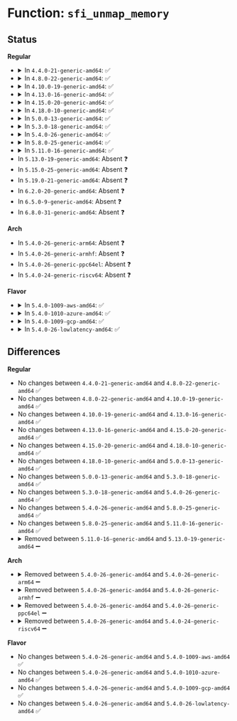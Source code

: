 # Function: <code>sfi_unmap_memory</code>

## Status
<b>Regular</b>
<ul>
<li>
<details>
<summary>In <code>4.4.0-21-generic-amd64</code>: ✅</summary>

```c
void sfi_unmap_memory(void * virt, u32 size)
```

```json
{
  "name": "sfi_unmap_memory",
  "collision_type": "Unique Static",
  "inline_type": "No",
  "funcs": [
    {
      "addr": 18446744071587344176,
      "name": "sfi_unmap_memory",
      "external": false,
      "loc": "drivers/sfi/sfi_core.c:109",
      "file": "drivers/sfi/sfi_core.c",
      "inline": "seen, unknown",
      "caller_inline": [],
      "caller_func": [
        "drivers/sfi/sfi_core.c:sfi_map_table",
        "drivers/sfi/sfi_core.c:sfi_unmap_table",
        "drivers/sfi/sfi_core.c:sfi_init_late",
        "drivers/sfi/sfi_core.c:sfi_init",
        "drivers/sfi/sfi_core.c:sfi_init"
      ]
    }
  ],
  "symbols": [
    {
      "addr": 18446744071587344176,
      "name": "sfi_unmap_memory",
      "section": ".text",
      "bind": "STB_LOCAL",
      "size": 46
    }
  ]
}
```
</details>
</li>
<li>
<details>
<summary>In <code>4.8.0-22-generic-amd64</code>: ✅</summary>

```c
void sfi_unmap_memory(void * virt, u32 size)
```

```json
{
  "name": "sfi_unmap_memory",
  "collision_type": "Unique Static",
  "inline_type": "No",
  "funcs": [
    {
      "addr": 18446744071587844256,
      "name": "sfi_unmap_memory",
      "external": false,
      "loc": "drivers/sfi/sfi_core.c:109",
      "file": "drivers/sfi/sfi_core.c",
      "inline": "seen, unknown",
      "caller_inline": [],
      "caller_func": [
        "drivers/sfi/sfi_core.c:sfi_unmap_table",
        "drivers/sfi/sfi_core.c:sfi_map_table",
        "drivers/sfi/sfi_core.c:sfi_init_late",
        "drivers/sfi/sfi_core.c:sfi_init",
        "drivers/sfi/sfi_core.c:sfi_init"
      ]
    }
  ],
  "symbols": [
    {
      "addr": 18446744071587844256,
      "name": "sfi_unmap_memory",
      "section": ".text",
      "bind": "STB_LOCAL",
      "size": 46
    }
  ]
}
```
</details>
</li>
<li>
<details>
<summary>In <code>4.10.0-19-generic-amd64</code>: ✅</summary>

```c
void sfi_unmap_memory(void * virt, u32 size)
```

```json
{
  "name": "sfi_unmap_memory",
  "collision_type": "Unique Static",
  "inline_type": "No",
  "funcs": [
    {
      "addr": 18446744071588059120,
      "name": "sfi_unmap_memory",
      "external": false,
      "loc": "drivers/sfi/sfi_core.c:109",
      "file": "drivers/sfi/sfi_core.c",
      "inline": "seen, unknown",
      "caller_inline": [],
      "caller_func": [
        "drivers/sfi/sfi_core.c:sfi_unmap_table",
        "drivers/sfi/sfi_core.c:sfi_map_table",
        "drivers/sfi/sfi_core.c:sfi_init_late",
        "drivers/sfi/sfi_core.c:sfi_init",
        "drivers/sfi/sfi_core.c:sfi_init"
      ]
    }
  ],
  "symbols": [
    {
      "addr": 18446744071588059120,
      "name": "sfi_unmap_memory",
      "section": ".text",
      "bind": "STB_LOCAL",
      "size": 46
    }
  ]
}
```
</details>
</li>
<li>
<details>
<summary>In <code>4.13.0-16-generic-amd64</code>: ✅</summary>

```c
void sfi_unmap_memory(void * virt, u32 size)
```

```json
{
  "name": "sfi_unmap_memory",
  "collision_type": "Unique Static",
  "inline_type": "No",
  "funcs": [
    {
      "addr": 18446744071588285888,
      "name": "sfi_unmap_memory",
      "external": false,
      "loc": "drivers/sfi/sfi_core.c:109",
      "file": "drivers/sfi/sfi_core.c",
      "inline": "seen, unknown",
      "caller_inline": [],
      "caller_func": [
        "drivers/sfi/sfi_core.c:sfi_unmap_table",
        "drivers/sfi/sfi_core.c:sfi_map_table",
        "drivers/sfi/sfi_core.c:sfi_init_late",
        "drivers/sfi/sfi_core.c:sfi_init",
        "drivers/sfi/sfi_core.c:sfi_init"
      ]
    }
  ],
  "symbols": [
    {
      "addr": 18446744071588285888,
      "name": "sfi_unmap_memory",
      "section": ".text",
      "bind": "STB_LOCAL",
      "size": 46
    }
  ]
}
```
</details>
</li>
<li>
<details>
<summary>In <code>4.15.0-20-generic-amd64</code>: ✅</summary>

```c
void sfi_unmap_memory(void * virt, u32 size)
```

```json
{
  "name": "sfi_unmap_memory",
  "collision_type": "Unique Static",
  "inline_type": "No",
  "funcs": [
    {
      "addr": 18446744071588851152,
      "name": "sfi_unmap_memory",
      "external": false,
      "loc": "drivers/sfi/sfi_core.c:110",
      "file": "drivers/sfi/sfi_core.c",
      "inline": "seen, unknown",
      "caller_inline": [],
      "caller_func": [
        "drivers/sfi/sfi_core.c:sfi_unmap_table",
        "drivers/sfi/sfi_core.c:sfi_map_table",
        "drivers/sfi/sfi_core.c:sfi_init_late",
        "drivers/sfi/sfi_core.c:sfi_init",
        "drivers/sfi/sfi_core.c:sfi_init"
      ]
    }
  ],
  "symbols": [
    {
      "addr": 18446744071588851152,
      "name": "sfi_unmap_memory",
      "section": ".text",
      "bind": "STB_LOCAL",
      "size": 46
    }
  ]
}
```
</details>
</li>
<li>
<details>
<summary>In <code>4.18.0-10-generic-amd64</code>: ✅</summary>

```c
void sfi_unmap_memory(void * virt, u32 size)
```

```json
{
  "name": "sfi_unmap_memory",
  "collision_type": "Unique Static",
  "inline_type": "No",
  "funcs": [
    {
      "addr": 18446744071589230320,
      "name": "sfi_unmap_memory",
      "external": false,
      "loc": "drivers/sfi/sfi_core.c:110",
      "file": "drivers/sfi/sfi_core.c",
      "inline": "seen, unknown",
      "caller_inline": [],
      "caller_func": [
        "drivers/sfi/sfi_core.c:sfi_unmap_table",
        "drivers/sfi/sfi_core.c:sfi_map_table",
        "drivers/sfi/sfi_core.c:sfi_init_late",
        "drivers/sfi/sfi_core.c:sfi_init",
        "drivers/sfi/sfi_core.c:sfi_init"
      ]
    }
  ],
  "symbols": [
    {
      "addr": 18446744071589230320,
      "name": "sfi_unmap_memory",
      "section": ".text",
      "bind": "STB_LOCAL",
      "size": 45
    }
  ]
}
```
</details>
</li>
<li>
<details>
<summary>In <code>5.0.0-13-generic-amd64</code>: ✅</summary>

```c
void sfi_unmap_memory(void * virt, u32 size)
```

```json
{
  "name": "sfi_unmap_memory",
  "collision_type": "Unique Static",
  "inline_type": "No",
  "funcs": [
    {
      "addr": 18446744071589473120,
      "name": "sfi_unmap_memory",
      "external": false,
      "loc": "drivers/sfi/sfi_core.c:110",
      "file": "drivers/sfi/sfi_core.c",
      "inline": "seen, unknown",
      "caller_inline": [],
      "caller_func": [
        "drivers/sfi/sfi_core.c:sfi_unmap_table",
        "drivers/sfi/sfi_core.c:sfi_map_table",
        "drivers/sfi/sfi_core.c:sfi_init_late",
        "drivers/sfi/sfi_core.c:sfi_init",
        "drivers/sfi/sfi_core.c:sfi_init"
      ]
    }
  ],
  "symbols": [
    {
      "addr": 18446744071589473120,
      "name": "sfi_unmap_memory",
      "section": ".text",
      "bind": "STB_LOCAL",
      "size": 45
    }
  ]
}
```
</details>
</li>
<li>
<details>
<summary>In <code>5.3.0-18-generic-amd64</code>: ✅</summary>

```c
void sfi_unmap_memory(void * virt, u32 size)
```

```json
{
  "name": "sfi_unmap_memory",
  "collision_type": "Unique Static",
  "inline_type": "No",
  "funcs": [
    {
      "addr": 18446744071589932064,
      "name": "sfi_unmap_memory",
      "external": false,
      "loc": "drivers/sfi/sfi_core.c:110",
      "file": "drivers/sfi/sfi_core.c",
      "inline": "seen, unknown",
      "caller_inline": [],
      "caller_func": [
        "drivers/sfi/sfi_core.c:sfi_unmap_table",
        "drivers/sfi/sfi_core.c:sfi_map_table",
        "drivers/sfi/sfi_core.c:sfi_init_late",
        "drivers/sfi/sfi_core.c:sfi_init",
        "drivers/sfi/sfi_core.c:sfi_init"
      ]
    }
  ],
  "symbols": [
    {
      "addr": 18446744071589932064,
      "name": "sfi_unmap_memory",
      "section": ".text",
      "bind": "STB_LOCAL",
      "size": 45
    }
  ]
}
```
</details>
</li>
<li>
<details>
<summary>In <code>5.4.0-26-generic-amd64</code>: ✅</summary>

```c
void sfi_unmap_memory(void * virt, u32 size)
```

```json
{
  "name": "sfi_unmap_memory",
  "collision_type": "Unique Static",
  "inline_type": "No",
  "funcs": [
    {
      "addr": 18446744071590159344,
      "name": "sfi_unmap_memory",
      "external": false,
      "loc": "drivers/sfi/sfi_core.c:110",
      "file": "drivers/sfi/sfi_core.c",
      "inline": "seen, unknown",
      "caller_inline": [],
      "caller_func": [
        "drivers/sfi/sfi_core.c:sfi_unmap_table",
        "drivers/sfi/sfi_core.c:sfi_map_table",
        "drivers/sfi/sfi_core.c:sfi_init_late",
        "drivers/sfi/sfi_core.c:sfi_init",
        "drivers/sfi/sfi_core.c:sfi_init"
      ]
    }
  ],
  "symbols": [
    {
      "addr": 18446744071590159344,
      "name": "sfi_unmap_memory",
      "section": ".text",
      "bind": "STB_LOCAL",
      "size": 45
    }
  ]
}
```
</details>
</li>
<li>
<details>
<summary>In <code>5.8.0-25-generic-amd64</code>: ✅</summary>

```c
void sfi_unmap_memory(void * virt, u32 size)
```

```json
{
  "name": "sfi_unmap_memory",
  "collision_type": "Unique Static",
  "inline_type": "No",
  "funcs": [
    {
      "addr": 18446744071591176496,
      "name": "sfi_unmap_memory",
      "external": false,
      "loc": "drivers/sfi/sfi_core.c:110",
      "file": "drivers/sfi/sfi_core.c",
      "inline": "seen, unknown",
      "caller_inline": [],
      "caller_func": [
        "drivers/sfi/sfi_core.c:sfi_find_syst",
        "drivers/sfi/sfi_core.c:sfi_find_syst",
        "drivers/sfi/sfi_core.c:sfi_map_table",
        "drivers/sfi/sfi_core.c:sfi_init_late"
      ]
    }
  ],
  "symbols": [
    {
      "addr": 18446744071591176496,
      "name": "sfi_unmap_memory",
      "section": ".text",
      "bind": "STB_LOCAL",
      "size": 45
    }
  ]
}
```
</details>
</li>
<li>
<details>
<summary>In <code>5.11.0-16-generic-amd64</code>: ✅</summary>

```c
void sfi_unmap_memory(void * virt, u32 size)
```

```json
{
  "name": "sfi_unmap_memory",
  "collision_type": "Unique Static",
  "inline_type": "No",
  "funcs": [
    {
      "addr": 18446744071591672192,
      "name": "sfi_unmap_memory",
      "external": false,
      "loc": "drivers/sfi/sfi_core.c:110",
      "file": "drivers/sfi/sfi_core.c",
      "inline": "seen, unknown",
      "caller_inline": [],
      "caller_func": [
        "drivers/sfi/sfi_core.c:sfi_find_syst",
        "drivers/sfi/sfi_core.c:sfi_find_syst",
        "drivers/sfi/sfi_core.c:sfi_map_table",
        "drivers/sfi/sfi_core.c:sfi_init_late"
      ]
    }
  ],
  "symbols": [
    {
      "addr": 18446744071591672192,
      "name": "sfi_unmap_memory",
      "section": ".text",
      "bind": "STB_LOCAL",
      "size": 45
    }
  ]
}
```
</details>
</li>
<li>
In <code>5.13.0-19-generic-amd64</code>: Absent ❓
</li>
<li>
In <code>5.15.0-25-generic-amd64</code>: Absent ❓
</li>
<li>
In <code>5.19.0-21-generic-amd64</code>: Absent ❓
</li>
<li>
In <code>6.2.0-20-generic-amd64</code>: Absent ❓
</li>
<li>
In <code>6.5.0-9-generic-amd64</code>: Absent ❓
</li>
<li>
In <code>6.8.0-31-generic-amd64</code>: Absent ❓
</li>
</ul>
<b>Arch</b>
<ul>
<li>
In <code>5.4.0-26-generic-arm64</code>: Absent ❓
</li>
<li>
In <code>5.4.0-26-generic-armhf</code>: Absent ❓
</li>
<li>
In <code>5.4.0-26-generic-ppc64el</code>: Absent ❓
</li>
<li>
In <code>5.4.0-24-generic-riscv64</code>: Absent ❓
</li>
</ul>
<b>Flavor</b>
<ul>
<li>
<details>
<summary>In <code>5.4.0-1009-aws-amd64</code>: ✅</summary>

```c
void sfi_unmap_memory(void * virt, u32 size)
```

```json
{
  "name": "sfi_unmap_memory",
  "collision_type": "Unique Static",
  "inline_type": "No",
  "funcs": [
    {
      "addr": 18446744071589761632,
      "name": "sfi_unmap_memory",
      "external": false,
      "loc": "drivers/sfi/sfi_core.c:110",
      "file": "drivers/sfi/sfi_core.c",
      "inline": "seen, unknown",
      "caller_inline": [],
      "caller_func": [
        "drivers/sfi/sfi_core.c:sfi_unmap_table",
        "drivers/sfi/sfi_core.c:sfi_map_table",
        "drivers/sfi/sfi_core.c:sfi_init_late",
        "drivers/sfi/sfi_core.c:sfi_init",
        "drivers/sfi/sfi_core.c:sfi_init"
      ]
    }
  ],
  "symbols": [
    {
      "addr": 18446744071589761632,
      "name": "sfi_unmap_memory",
      "section": ".text",
      "bind": "STB_LOCAL",
      "size": 45
    }
  ]
}
```
</details>
</li>
<li>
<details>
<summary>In <code>5.4.0-1010-azure-amd64</code>: ✅</summary>

```c
void sfi_unmap_memory(void * virt, u32 size)
```

```json
{
  "name": "sfi_unmap_memory",
  "collision_type": "Unique Static",
  "inline_type": "No",
  "funcs": [
    {
      "addr": 18446744071589485856,
      "name": "sfi_unmap_memory",
      "external": false,
      "loc": "drivers/sfi/sfi_core.c:110",
      "file": "drivers/sfi/sfi_core.c",
      "inline": "seen, unknown",
      "caller_inline": [],
      "caller_func": [
        "drivers/sfi/sfi_core.c:sfi_unmap_table",
        "drivers/sfi/sfi_core.c:sfi_map_table",
        "drivers/sfi/sfi_core.c:sfi_init_late",
        "drivers/sfi/sfi_core.c:sfi_init",
        "drivers/sfi/sfi_core.c:sfi_init"
      ]
    }
  ],
  "symbols": [
    {
      "addr": 18446744071589485856,
      "name": "sfi_unmap_memory",
      "section": ".text",
      "bind": "STB_LOCAL",
      "size": 45
    }
  ]
}
```
</details>
</li>
<li>
<details>
<summary>In <code>5.4.0-1009-gcp-amd64</code>: ✅</summary>

```c
void sfi_unmap_memory(void * virt, u32 size)
```

```json
{
  "name": "sfi_unmap_memory",
  "collision_type": "Unique Static",
  "inline_type": "No",
  "funcs": [
    {
      "addr": 18446744071590205040,
      "name": "sfi_unmap_memory",
      "external": false,
      "loc": "drivers/sfi/sfi_core.c:110",
      "file": "drivers/sfi/sfi_core.c",
      "inline": "seen, unknown",
      "caller_inline": [],
      "caller_func": [
        "drivers/sfi/sfi_core.c:sfi_unmap_table",
        "drivers/sfi/sfi_core.c:sfi_map_table",
        "drivers/sfi/sfi_core.c:sfi_init_late",
        "drivers/sfi/sfi_core.c:sfi_init",
        "drivers/sfi/sfi_core.c:sfi_init"
      ]
    }
  ],
  "symbols": [
    {
      "addr": 18446744071590205040,
      "name": "sfi_unmap_memory",
      "section": ".text",
      "bind": "STB_LOCAL",
      "size": 45
    }
  ]
}
```
</details>
</li>
<li>
<details>
<summary>In <code>5.4.0-26-lowlatency-amd64</code>: ✅</summary>

```c
void sfi_unmap_memory(void * virt, u32 size)
```

```json
{
  "name": "sfi_unmap_memory",
  "collision_type": "Unique Static",
  "inline_type": "No",
  "funcs": [
    {
      "addr": 18446744071590255408,
      "name": "sfi_unmap_memory",
      "external": false,
      "loc": "drivers/sfi/sfi_core.c:110",
      "file": "drivers/sfi/sfi_core.c",
      "inline": "seen, unknown",
      "caller_inline": [],
      "caller_func": [
        "drivers/sfi/sfi_core.c:sfi_unmap_table",
        "drivers/sfi/sfi_core.c:sfi_map_table",
        "drivers/sfi/sfi_core.c:sfi_init_late",
        "drivers/sfi/sfi_core.c:sfi_init",
        "drivers/sfi/sfi_core.c:sfi_init"
      ]
    }
  ],
  "symbols": [
    {
      "addr": 18446744071590255408,
      "name": "sfi_unmap_memory",
      "section": ".text",
      "bind": "STB_LOCAL",
      "size": 45
    }
  ]
}
```
</details>
</li>
</ul>

## Differences
<b>Regular</b>
<ul>
<li>
No changes between <code>4.4.0-21-generic-amd64</code> and <code>4.8.0-22-generic-amd64</code> ✅
</li>
<li>
No changes between <code>4.8.0-22-generic-amd64</code> and <code>4.10.0-19-generic-amd64</code> ✅
</li>
<li>
No changes between <code>4.10.0-19-generic-amd64</code> and <code>4.13.0-16-generic-amd64</code> ✅
</li>
<li>
No changes between <code>4.13.0-16-generic-amd64</code> and <code>4.15.0-20-generic-amd64</code> ✅
</li>
<li>
No changes between <code>4.15.0-20-generic-amd64</code> and <code>4.18.0-10-generic-amd64</code> ✅
</li>
<li>
No changes between <code>4.18.0-10-generic-amd64</code> and <code>5.0.0-13-generic-amd64</code> ✅
</li>
<li>
No changes between <code>5.0.0-13-generic-amd64</code> and <code>5.3.0-18-generic-amd64</code> ✅
</li>
<li>
No changes between <code>5.3.0-18-generic-amd64</code> and <code>5.4.0-26-generic-amd64</code> ✅
</li>
<li>
No changes between <code>5.4.0-26-generic-amd64</code> and <code>5.8.0-25-generic-amd64</code> ✅
</li>
<li>
No changes between <code>5.8.0-25-generic-amd64</code> and <code>5.11.0-16-generic-amd64</code> ✅
</li>
<li>
<details>
<summary>Removed between <code>5.11.0-16-generic-amd64</code> and <code>5.13.0-19-generic-amd64</code> ➖</summary>

```c
void sfi_unmap_memory(void * virt, u32 size)
```
</details>
</li>
</ul>
<b>Arch</b>
<ul>
<li>
<details>
<summary>Removed between <code>5.4.0-26-generic-amd64</code> and <code>5.4.0-26-generic-arm64</code> ➖</summary>

```c
void sfi_unmap_memory(void * virt, u32 size)
```
</details>
</li>
<li>
<details>
<summary>Removed between <code>5.4.0-26-generic-amd64</code> and <code>5.4.0-26-generic-armhf</code> ➖</summary>

```c
void sfi_unmap_memory(void * virt, u32 size)
```
</details>
</li>
<li>
<details>
<summary>Removed between <code>5.4.0-26-generic-amd64</code> and <code>5.4.0-26-generic-ppc64el</code> ➖</summary>

```c
void sfi_unmap_memory(void * virt, u32 size)
```
</details>
</li>
<li>
<details>
<summary>Removed between <code>5.4.0-26-generic-amd64</code> and <code>5.4.0-24-generic-riscv64</code> ➖</summary>

```c
void sfi_unmap_memory(void * virt, u32 size)
```
</details>
</li>
</ul>
<b>Flavor</b>
<ul>
<li>
No changes between <code>5.4.0-26-generic-amd64</code> and <code>5.4.0-1009-aws-amd64</code> ✅
</li>
<li>
No changes between <code>5.4.0-26-generic-amd64</code> and <code>5.4.0-1010-azure-amd64</code> ✅
</li>
<li>
No changes between <code>5.4.0-26-generic-amd64</code> and <code>5.4.0-1009-gcp-amd64</code> ✅
</li>
<li>
No changes between <code>5.4.0-26-generic-amd64</code> and <code>5.4.0-26-lowlatency-amd64</code> ✅
</li>
</ul>
